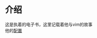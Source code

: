 # 介绍

这是执着的电子书，这里记载着他与vim的故事  
他的[配置](https://github.com/dty2/MyNoteBook/blob/69cb0fd4ab6011b55cb1145ffe0b968188e0749c/os/linux/vim/.vimrc)  
